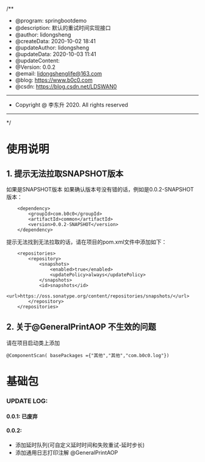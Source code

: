 

/**
 * @program: springbootdemo
 * @description: 默认的重试时间实现接口
 * @author: lidongsheng
 * @createData: 2020-10-02 18:41
 * @updateAuthor: lidongsheng
 * @updateData: 2020-10-03 11:41
 * @updateContent:
 * @Version: 0.0.2
 * @email: lidongshenglife@163.com
 * @blog: https://www.b0c0.com
 * @csdn: https://blog.csdn.net/LDSWAN0
 * ************************************************
 * Copyright @ 李东升 2020. All rights reserved
 * ************************************************
 */

# 使用说明

## 1. 提示无法拉取SNAPSHOT版本
如果是SNAPSHOT版本
如果确认版本号没有错的话，例如是0.0.2-SNAPSHOT版本：
```
    <dependency>
        <groupId>com.b0c0</groupId>
        <artifactId>common</artifactId>
        <version>0.0.2-SNAPSHOT</version>
    </dependency>
```
提示无法找到无法拉取的话，请在项目的pom.xml文件中添加如下：
```
    <repositories>
        <repository>
            <snapshots>
                <enabled>true</enabled>
                <updatePolicy>always</updatePolicy>
            </snapshots>
            <id>snapshots</id>
            <url>https://oss.sonatype.org/content/repositories/snapshots/</url>
        </repository>
    </repositories>
```
## 2. 关于@GeneralPrintAOP 不生效的问题

请在项目启动类上添加

```
@ComponentScan( basePackages ={"其他","其他","com.b0c0.log"})
```


 

# 基础包

### UPDATE LOG:

#### 0.0.1: 已废弃 
#### 0.0.2: 
* 添加延时队列(可自定义延时时间和失败重试-延时步长)
* 添加通用日志打印注解 @GeneralPrintAOP

    
